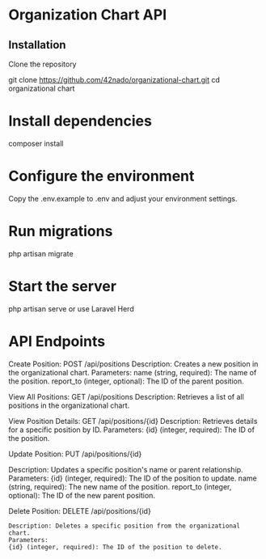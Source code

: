 # Organization Chart API

## Installation

Clone the repository

   git clone https://github.com/42nado/organizational-chart.git
   cd organizational chart

# Install dependencies

composer install
# Configure the environment

Copy the .env.example to .env and adjust your environment settings.

# Run migrations
php artisan migrate

# Start the server

php artisan serve or use Laravel Herd


# API Endpoints
Create Position: POST /api/positions
    Description: Creates a new position in the organizational chart.
    Parameters:
    name (string, required): The name of the position.
    report_to (integer, optional): The ID of the parent position.

View All Positions: GET /api/positions
    Description: Retrieves a list of all positions in the organizational chart.

View Position Details: GET /api/positions/{id}
    Description: Retrieves details for a specific position by ID.
    Parameters:
    {id} (integer, required): The ID of the position.

Update Position: PUT /api/positions/{id}

Description: Updates a specific position's name or parent relationship.
Parameters:
    {id} (integer, required): The ID of the position to update.
    name (string, required): The new name of the position.
    report_to (integer, optional): The ID of the new parent position.

Delete Position: DELETE /api/positions/{id}

    Description: Deletes a specific position from the organizational chart.
    Parameters:
    {id} (integer, required): The ID of the position to delete.
